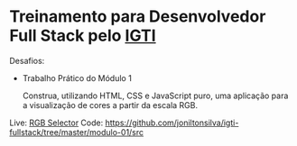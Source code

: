 # Treinamento para Desenvolvedor Full Stack pelo [IGTI](https://www.igti.com.br)

Desafios:

- Trabalho Prático do Módulo 1
  
  Construa, utilizando HTML, CSS e JavaScript puro, uma aplicação para a visualização de cores a partir da escala RGB.

Live: [RGB Selector](https://joniltonsilva.github.io/igti-fullstack/modulo-01/src/index)
Code: https://github.com/joniltonsilva/igti-fullstack/tree/master/modulo-01/src
